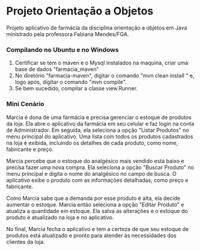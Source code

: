 # Projeto Orientação a Objetos
Projeto aplicativo de farmácia da disciplina orientação a objetos em Java ministrado pela professora Fabiana Mendes/FGA. 

### Compilando no Ubuntu e no Windows

1. Certificar se tem o maven e o Mysql instalados na maquina, criar uma base de dados "farmacia_maven"
2. No diretório "farmacia-maven", digitar o comando "mvn clean install " e, logo após, digitar o comando "mvn compile".
3. Se bem sucedido, compilar a classe view.Runner.

### Mini Cenário 

Marcia é dona de uma farmácia e precisa gerenciar o estoque de produtos da loja.
Ela abre o aplicativo da farmácia em seu celular e faz login na conta de Administrador. 
Em seguida, ela seleciona a opção "Listar Produtos" no menu principal do aplicativo. 
Uma lista com todos os produtos cadastrados na loja é exibida, incluindo os detalhes de cada produto, como nome, fabricante e preço.

Marcia percebe que o estoque do analgésico mais vendido está baixo e precisa fazer uma nova compra.
Ela seleciona a opção "Buscar Produto" no menu principal e digita o nome do analgésico no campo de busca. 
O aplicativo exibe o produto com as informações detalhadas, como preço e fabricante.

Como Marcia sabe que a demanda por esse produto é alta, ela decide aumentar o estoque.
Marcia então seleciona a opção "Editar Produto" e atualiza a quantidade em estoque.
Ela salva as alterações e o estoque do produto é atualizado na loja e no aplicativo.

No final, Marcia fecha o aplicativo e tem a certeza de que seu estoque de produtos está atualizado e pronto para atender às necessidades dos clientes da loja.
